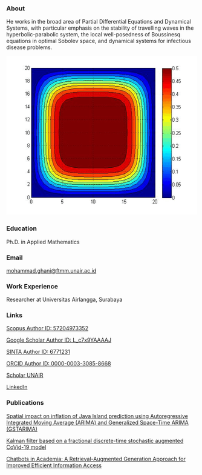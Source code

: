 ### About 
He works in the broad area of Partial Differential Equations and Dynamical Systems, with particular emphasis on the stability of travelling waves in the hyperbolic-parabolic system, the local well-posedness of Boussinesq equations in optimal Sobolev space, and dynamical systems for infectious disease problems.

<img src="https://github.com/mghaniunair/Mathematical-models-of-biological-invasions/blob/main/Invasion%20Biological%20Model.gif" alt="this slowpoke moves"  height="420" width="560" />

### Education
Ph.D. in Applied Mathematics

### Email
mohammad.ghani@ftmm.unair.ac.id

### Work Experience
Researcher at Universitas Airlangga, Surabaya

### Links
<a href="https://www.scopus.com/authid/detail.uri?authorId=57204973352" target="_blank">Scopus Author ID: 57204973352</a>

<a href="https://scholar.google.com/citations?user=L_c7x9YAAAAJ&hl=id&authuser=3" target="_blank">Google Scholar Author ID: L_c7x9YAAAAJ</a>

<a href="https://sinta.kemdikbud.go.id/authors/profile/6771231" target="_blank">SINTA Author ID: 6771231</a>

<a href="https://orcid.org/0000-0003-3085-8668" target="_blank">ORCID Author ID: 0000-0003-3085-8668</a>

<a href="https://scholar.unair.ac.id/en/persons/mohammad-ghani" target="_blank">Scholar UNAIR</a>

<a href="https://www.linkedin.com/in/mohammad-ghani-7b8b0b302/" target="_blank">LinkedIn</a>

### Publications
<a href="https://www.sciencedirect.com/science/article/pii/S2215016124003194" target="_blank">Spatial impact on inflation of Java Island prediction using Autoregressive Integrated Moving Average (ARIMA) and Generalized Space-Time ARIMA (GSTARIMA)</a>

<a href="https://doi.org/10.1016/j.jobb.2024.04.001" target="_blank">Kalman filter based on a fractional discrete-time stochastic augmented CoVid-19 model</a>

<a href="https://doi.org/10.1109/KST61284.2024.10499652" target="_blank">Chatbots in Academia: A Retrieval-Augmented Generation Approach for Improved Efficient Information Access</a>
